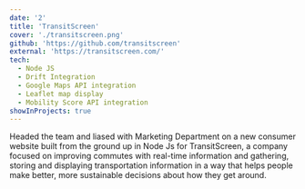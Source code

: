 ```yaml
---
date: '2'
title: 'TransitScreen'
cover: './transitscreen.png'
github: 'https://github.com/transitscreen'
external: 'https://transitscreen.com/'
tech:
  - Node JS
  - Drift Integration
  - Google Maps API integration
  - Leaflet map display
  - Mobility Score API integration
showInProjects: true
---
```


Headed the team and liased with Marketing Department on a new consumer website built from the ground up in Node Js for TransitScreen, a company focused on improving commutes with real-time information and gathering, storing and displaying transportation information in a way that helps people make better, more sustainable decisions about how they get around.
